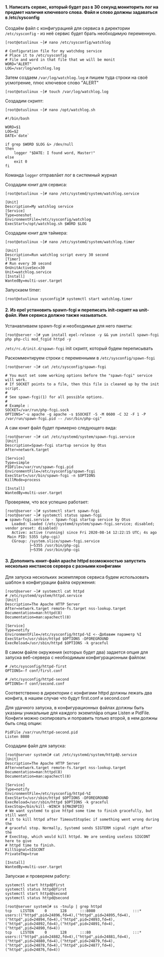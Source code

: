 #### 1. Написать сервис, который будет раз в 30 секунд мониторить лог на предмет наличия ключевого слова. Файл и слово должны задаваться в /etc/sysconfig

Cоздаём файл с конфигурацией для сервиса в директории
```/etc/sysconfig``` - из неё сервис будет брать необходимую переменную.

```
[root@otuslinux ~]# nano /etc/sysconfig/watchlog

# Configuration file for my watchdog service
# Place it to /etc/sysconfig
# File and word in that file that we will be monit
WORD="ALERT"
LOG=/var/log/watchlog.log
```
Затем создаем ```/var/log/watchlog.log``` и пишем туда строки на своё усмотрение, плюс ключевое слово "ALERT"

```
[root@otuslinux ~]# touch /var/log/watchlog.log
```

Создадим скрипт:
```
[root@otuslinux ~]# nano /opt/watchlog.sh

#!/bin/bash

WORD=$1
LOG=$2
DATE=`date`

if grep $WORD $LOG &> /dev/null
then
    logger "$DATE: I found word, Master!"
else
    exit 0
fi
```
Команда ```logger``` отправлāет лог в системный журнал

Создадим юнит для сервиса:
```
[root@otuslinux ~]# nano /etc/systemd/system/watchlog.service

[Unit]
Description=My watchlog service
[Service]
Type=oneshot
EnvironmentFile=/etc/sysconfig/watchlog
ExecStart=/opt/watchlog.sh $WORD $LOG
```
Создадим юнит для таймера:
```
[root@otuslinux ~]# nano /etc/systemd/system/watchlog.timer

[Unit]
Description=Run watchlog script every 30 second
[Timer]
# Run every 30 second
OnUnitActiveSec=30
Unit=watchlog.service
[Install]
WantedBy=multi-user.target
```

Запускаем timer:
```
[root@otuslinux sysconfig]# systemctl start watchlog.timer
```

#### 2. Из epel установить spawn-fcgi и переписать init-скрипт на unit-файл. Имя сервиса должно также называться.

Устанавливаем spawn-fcgi и необходимые для него пакеты:
```
[root@server ~]# yum install epel-release -y && yum install spawn-fcgi php php-cli mod_fcgid httpd -y
```
```/etc/rc.d/init.d/spawn-fcgi``` init скрипт, который будем переписывать

Раскомментируем строки с переменными в ```/etc/sysconfig/spawn-fcgi```
```
[root@server ~]# cat /etc/sysconfig/spawn-fcgi

# You must set some working options before the "spawn-fcgi" service will work.
# If SOCKET points to a file, then this file is cleaned up by the init script.
#
# See spawn-fcgi(1) for all possible options.
#
# Example :
SOCKET=/var/run/php-fcgi.sock
OPTIONS="-u apache -g apache -s $SOCKET -S -M 0600 -C 32 -F 1 -P /var/run/spawn-fcgi.pid -- /usr/bin/php-cgi"
```

А сам юнит файл будет примерно следующего вида:

```
[root@server ~]# cat /etc/systemd/system/spawn-fcgi.service
[Unit]
Description=Spawn-fcgi startup service by Otus
After=network.target

[Service]
Type=simple
PIDFile=/var/run/spawn-fcgi.pid
EnvironmentFile=/etc/sysconfig/spawn-fcgi
ExecStart=/usr/bin/spawn-fcgi -n $OPTIONS
KillMode=process

[Install]
WantedBy=multi-user.target
```

Проверяем, что все успешно работает:
```
[root@server ~]# systemctl start spawn-fcgi
[root@server ~]# systemctl status spawn-fcgi
● spawn-fcgi.service - Spawn-fcgi startup service by Otus
   Loaded: loaded (/etc/systemd/system/spawn-fcgi.service; disabled; vendor preset: disabled)
   Active: active (running) since Fri 2020-08-14 12:22:15 UTC; 4s ago
 Main PID: 5355 (php-cgi)
   CGroup: /system.slice/spawn-fcgi.service
           ├─5355 /usr/bin/php-cgi
           ├─5356 /usr/bin/php-cgi
```

#### 3. Дополнить юнит-файл apache httpd возможностью запустить несколько инстансов сервера с разными конфигами

Для запуска нескольких экземпляров сервиса будем использовать шаблон в
конфигурации файла окружения:
```
[root@server ~]# systemctl cat httpd
# /etc/systemd/system/httpd.service
[Unit]
Description=The Apache HTTP Server
After=network.target remote-fs.target nss-lookup.target
Documentation=man:httpd(8)
Documentation=man:apachectl(8)

[Service]
Type=notify
EnvironmentFile=/etc/sysconfig/httpd-%I <--Добавим параметр %I
ExecStart=/usr/sbin/httpd $OPTIONS -DFOREGROUND
ExecReload=/usr/sbin/httpd $OPTIONS -k graceful
```

В самом файле окружения (которых будет два) задается опция для запуска веб-сервера с необходимым конфигурационным файлом:
```
# /etc/sysconfig/httpd-first
OPTIONS=-f conf/first.conf

# /etc/sysconfig/httpd-second
OPTIONS=-f conf/second.conf
```
Соответственно в директории с конфигами httpd должны лежать два конфига, в нашем случае что будут first.conf и second.conf

Для удачного запуска, в конфигурационных файлах должны быть указаны
уникальные для каждого экземплāра опции Listen и PidFile. Конфиги можно
скопировать и поправить только второй, в нем должны быть след опции:

```
PidFile /var/run/httpd-second.pid
Listen 8080
```
Создадим файл для запуска:
```
[root@server system]# cat /etc/systemd/system/httpd@.service 
[Unit]
Description=The Apache HTTP Server
After=network.target remote-fs.target nss-lookup.target
Documentation=man:httpd(8)
Documentation=man:apachectl(8)

[Service]
Type=notify
EnvironmentFile=/etc/sysconfig/httpd-%I
ExecStart=/usr/sbin/httpd $OPTIONS -DFOREGROUND
ExecReload=/usr/sbin/httpd $OPTIONS -k graceful
ExecStop=/bin/kill -WINCH ${MAINPID}
# We want systemd to give httpd some time to finish gracefully, but still want
# it to kill httpd after TimeoutStopSec if something went wrong during the
# graceful stop. Normally, Systemd sends SIGTERM signal right after the
# ExecStop, which would kill httpd. We are sending useless SIGCONT here to give
# httpd time to finish.
KillSignal=SIGCONT
PrivateTmp=true

[Install]
WantedBy=multi-user.target
```

Запускае и проверяем работу:
```
systemctl start httpd@first
systemctl status httpd@first
systemctl start httpd@second
systemctl status httpd@second
```
```
[root@server system]# ss -tnulp | grep httpd
tcp    LISTEN     0      128      :::8080                 :::*                   users:(("httpd",pid=24896,fd=4),("httpd",pid=24895,fd=4),("httpd",pid=24894,fd=4),("httpd",pid=24893,fd=4),("httpd",pid=24892,fd=4),("httpd",pid=24891,fd=4),("httpd",pid=24890,fd=4))
tcp    LISTEN     0      128      :::80                   :::*                   users:(("httpd",pid=24882,fd=4),("httpd",pid=24881,fd=4),("httpd",pid=24880,fd=4),("httpd",pid=24879,fd=4),("httpd",pid=24878,fd=4),("httpd",pid=24877,fd=4),("httpd",pid=24876,fd=4))
```